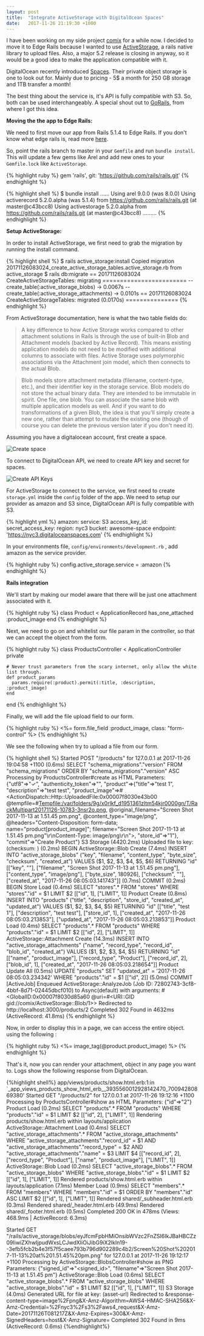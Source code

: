 ```yaml
---
layout: post
title:  "Integrate ActiveStorage with DigitalOcean Spaces"
date:   2017-11-26 21:19:30 +1000
---
```

I have been working on my side project [comix](https://comix.life) for a while now. I decided to move it to Edge Rails because I wanted to use [ActiveStorage](https://github.com/rails/rails/tree/master/activestorage), a rails native library to upload files. Also, a major 5.2 release is closing in anyway, so it would be a good idea to make the application compatible with it.


DigitalOcean recently introduced [Spaces](https://www.digitalocean.com/products/object-storage/). Their private object storage is one to look out for. Mainly due to pricing - 5$ a month for 250 GB storage and 1TB transfer a month!

The best thing about the service is, it's API is fully compatible with S3. So, both can be used interchangeably. A special shout out to [GoRails](https://gorails.com/episodes/digital-ocean-spaces-with-rails?autoplay=1), from where I got this idea.

**Moving the the app to Edge Rails:**

We need to first move our app from Rails 5.1.4 to Edge Rails. If you don't know what edge rails is, read more [here](http://edgeguides.rubyonrails.org/).

So, point the rails branch to master in your ```Gemfile``` and run ```bundle install```. This will update a few gems like Arel and add new ones to your ```Gemfile.lock``` like ```ActiveStorage```.

{% highlight ruby %}
gem 'rails', git: 'https://github.com/rails/rails.git'
{% endhighlight %}

{% highlight shell %}
$ bundle install
......
Using arel 9.0.0 (was 8.0.0)
Using activerecord 5.2.0.alpha (was 5.1.4) from https://github.com/rails/rails.git (at master@c43bcc8)
Using activestorage 5.2.0.alpha from https://github.com/rails/rails.git (at master@c43bcc8)
.........
{% endhighlight %}

**Setup ActiveStorage:**

In order to install ActiveStorage, we first need to grab the migration by running the install command.

{% highlight shell %}
$ rails active_storage:install
Copied migration 20171126083024_create_active_storage_tables.active_storage.rb from active_storage
$ rails db:migrate
== 20171126083024 CreateActiveStorageTables: migrating ========================
-- create_table(:active_storage_blobs)
   -> 0.0067s
-- create_table(:active_storage_attachments)
   -> 0.0101s
== 20171126083024 CreateActiveStorageTables: migrated (0.0170s) ===============
{% endhighlight %}

From ActiveStorage documentation, here is what the two table fields do:

>A key difference to how Active Storage works compared to other attachment solutions in Rails is through the use of built-in Blob and Attachment models (backed by Active Record). This means existing application models do not need to be modified with additional columns to associate with files. Active Storage uses polymorphic associations via the Attachment join model, which then connects to the actual Blob.

>Blob models store attachment metadata (filename, content-type, etc.), and their identifier key in the storage service. Blob models do not store the actual binary data. They are intended to be immutable in spirit. One file, one blob. You can associate the same blob with multiple application models as well. And if you want to do transformations of a given Blob, the idea is that you'll simply create a new one, rather than attempt to mutate the existing one (though of course you can delete the previous version later if you don't need it).

Assuming you have a digitalocean account, first create a space.

![Create space](https://res.cloudinary.com/drg9hguhu/image/upload/v1511689099/Screen_Shot_2017-11-26_at_8.34.56_pm_pnbhyo.png)

To connect to DigitalOcean API, we need to create API key and secret for spaces.

![Create API Keys](https://res.cloudinary.com/drg9hguhu/image/upload/v1511689784/Screen_Shot_2017-11-26_at_8.48.11_pm_xsb9mj.png)

For ActiveStorage to connect to the service, we first need to create ```storage.yml``` inside the ```config``` folder of the app. We need to setup our provider as amazon and S3 since, DigitalOcean API is fully compatible with S3.

{% highlight yml %}
amazon:
  service: S3
  access_key_id: <DigitalOcean Spaces API Key>
  secret_access_key: <DigitalOcean Spaces Secret>
  region: nyc3
  bucket: awesome-space
  endpoint: 'https://nyc3.digitaloceanspaces.com'
{% endhighlight %}

In your environments file,  ```config/environments/development.rb``` , add amazon as the service provider.

{% highlight ruby %}
  config.active_storage.service = :amazon
{% endhighlight %}

**Rails integration**

We'll start by making our model aware that there will be just one attachment associated with it.

{% highlight ruby %}
class Product < ApplicationRecord
  has_one_attached :product_image
end
{% endhighlight %}

Next, we need to go on and whitelist our file param in the controller, so that we can accept the object from the form.

{% highlight ruby %}
class ProductsController < ApplicationController
    private

    # Never trust parameters from the scary internet, only allow the white list through.
    def product_params
      params.require(:product).permit(:title, :description, :product_image)
    end
end
{% endhighlight %}

Finally, we will add the file upload field to our form.

{% highlight ruby %}
<%= form.file_field :product_image, class: "form-control" %>
{% endhighlight %}

We see the following when try to upload a file from our form.

{% highlight shell %}
Started POST "/products" for 127.0.0.1 at 2017-11-26 19:04:58 +1100
   (0.6ms)  SELECT "schema_migrations"."version" FROM "schema_migrations" ORDER BY "schema_migrations"."version" ASC
Processing by ProductsController#create as HTML
  Parameters: {"utf8"=>"✓", "authenticity_token"=>"", "product"=>{"title"=>"test 1", "description"=>"test test", "product_image"=>#<ActionDispatch::Http::UploadedFile:0x00007f8030e43b00 @tempfile=#<Tempfile:/var/folders/9g/x0rlkf_d1951361zltm54kjr0000gn/T/RackMultipart20171126-10783-3nsr2o.png>, @original_filename="Screen Shot 2017-11-13 at 1.51.45 pm.png", @content_type="image/png", @headers="Content-Disposition: form-data; name=\"product[product_image]\"; filename=\"Screen Shot 2017-11-13 at 1.51.45 pm.png\"\r\nContent-Type: image/png\r\n">, "store_id"=>"1"}, "commit"=>"Create Product"}
  S3 Storage (4420.2ms) Uploaded file to key: <key> (checksum: <checksum>)
   (0.2ms)  BEGIN
  ActiveStorage::Blob Create (7.4ms)  INSERT INTO "active_storage_blobs" ("key", "filename", "content_type", "byte_size", "checksum", "created_at") VALUES ($1, $2, $3, $4, $5, $6) RETURNING "id"  [["key", "<key>"], ["filename", "Screen Shot 2017-11-13 at 1.51.45 pm.png"], ["content_type", "image/png"], ["byte_size", 180926], ["checksum", "<checksum>"], ["created_at", "2017-11-26 08:05:03.141743"]]
   (0.7ms)  COMMIT
   (0.2ms)  BEGIN
  Store Load (0.4ms)  SELECT  "stores".* FROM "stores" WHERE "stores"."id" = $1 LIMIT $2  [["id", 1], ["LIMIT", 1]]
  Product Create (0.8ms)  INSERT INTO "products" ("title", "description", "store_id", "created_at", "updated_at") VALUES ($1, $2, $3, $4, $5) RETURNING "id"  [["title", "test 1"], ["description", "test test"], ["store_id", 1], ["created_at", "2017-11-26 08:05:03.213853"], ["updated_at", "2017-11-26 08:05:03.213853"]]
  Product Load (0.4ms)  SELECT  "products".* FROM "products" WHERE "products"."id" = $1 LIMIT $2  [["id", 2], ["LIMIT", 1]]
  ActiveStorage::Attachment Create (14.3ms)  INSERT INTO "active_storage_attachments" ("name", "record_type", "record_id", "blob_id", "created_at") VALUES ($1, $2, $3, $4, $5) RETURNING "id"  [["name", "product_image"], ["record_type", "Product"], ["record_id", 2], ["blob_id", 1], ["created_at", "2017-11-26 08:05:03.218654"]]
  Product Update All (0.5ms)  UPDATE "products" SET "updated_at" = '2017-11-26 08:05:03.234342' WHERE "products"."id" = $1  [["id", 2]]
   (5.0ms)  COMMIT
[ActiveJob] Enqueued ActiveStorage::AnalyzeJob (Job ID: 72802743-3cf8-4bbf-8d71-02445dbcf010) to Async(default) with arguments: #<GlobalID:0x00007f8030d85a60 @uri=#<URI::GID gid://comix/ActiveStorage::Blob/1>>
Redirected to http://localhost:3000/products/2
Completed 302 Found in 4632ms (ActiveRecord: 41.8ms)
{% endhighlight %}

Now, in order to display this in a page, we can access the entire object. using the following :

{% highlight ruby %}
<%= image_tag(@product.product_image) %>
{% endhighlight %}

That's it, now you can render your attachment, object in any page you want to. Logs show the following response from DigitalOcean.

{%highlight shell%}
app/views/products/show.html.erb:1:in `_app_views_products_show_html_erb__3935560012928142470_70094280869380'
Started GET "/products/2" for 127.0.0.1 at 2017-11-26 19:12:16 +1100
Processing by ProductsController#show as HTML
  Parameters: {"id"=>"2"}
  Product Load (0.2ms)  SELECT  "products".* FROM "products" WHERE "products"."id" = $1 LIMIT $2  [["id", 2], ["LIMIT", 1]]
  Rendering products/show.html.erb within layouts/application
  ActiveStorage::Attachment Load (0.4ms)  SELECT  "active_storage_attachments".* FROM "active_storage_attachments" WHERE "active_storage_attachments"."record_id" = $1 AND "active_storage_attachments"."record_type" = $2 AND "active_storage_attachments"."name" = $3 LIMIT $4  [["record_id", 2], ["record_type", "Product"], ["name", "product_image"], ["LIMIT", 1]]
  ActiveStorage::Blob Load (0.2ms)  SELECT  "active_storage_blobs".* FROM "active_storage_blobs" WHERE "active_storage_blobs"."id" = $1 LIMIT $2  [["id", 1], ["LIMIT", 1]]
  Rendered products/show.html.erb within layouts/application (7.1ms)
  Member Load (0.9ms)  SELECT  "members".* FROM "members" WHERE "members"."id" = $1 ORDER BY "members"."id" ASC LIMIT $2  [["id", 1], ["LIMIT", 1]]
  Rendered shared/_subheader.html.erb (0.3ms)
  Rendered shared/_header.html.erb (49.9ms)
  Rendered shared/_footer.html.erb (0.5ms)
Completed 200 OK in 478ms (Views: 468.9ms | ActiveRecord: 6.3ms)


Started GET "/rails/active_storage/blobs/eyJfcmFpbHMiOnsibWVzc2FnZSI6IkJBaHBCZz09IiwiZXhwIjpudWxsLCJwdXIiOiJibG9iX2lkIn19--3efb5fcb2b4e3f57f5caee793b796d902289c4b2/Screen%20Shot%202017-11-13%20at%201.51.45%20pm.png" for 127.0.0.1 at 2017-11-26 19:12:17 +1100
Processing by ActiveStorage::BlobsController#show as PNG
  Parameters: {"signed_id"=>"<signed_id>", "filename"=>"Screen Shot 2017-11-13 at 1.51.45 pm"}
  ActiveStorage::Blob Load (0.6ms)  SELECT  "active_storage_blobs".* FROM "active_storage_blobs" WHERE "active_storage_blobs"."id" = $1 LIMIT $2  [["id", 1], ["LIMIT", 1]]
  S3 Storage (4.0ms) Generated URL for file at key: <key> (asset-url)
Redirected to <asset-url>&response-content-type=image%2Fpng&X-Amz-Algorithm=AWS4-HMAC-SHA256&X-Amz-Credential=<cred>%2Fnyc3%2Fs3%2Faws4_request&X-Amz-Date=20171126T081217Z&X-Amz-Expires=300&X-Amz-SignedHeaders=host&X-Amz-Signature=<signature>
Completed 302 Found in 9ms (ActiveRecord: 0.6ms)
{%endhighlight%}